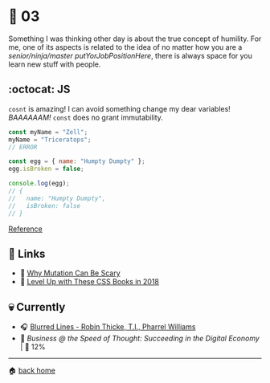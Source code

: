 # :pushpin: 03

Something I was thinking other day is about the true concept of humility. For me, one of its aspects is related to the idea of no matter how you are a _senior/ninja/master putYorJobPositionHere_, there is always space for you learn new stuff with people.

## :octocat: JS

`cosnt` is amazing! I can avoid something change my dear variables! _BAAAAAAM!_ `const` does no grant immutability. 

```js
const myName = "Zell";
myName = "Triceratops";
// ERROR
```

```js
const egg = { name: "Humpty Dumpty" };
egg.isBroken = false;

console.log(egg);
// {
//   name: "Humpty Dumpty",
//   isBroken: false
// }
```

[Reference](http://alistapart.com/article/why-mutation-can-be-scary)

## :link: Links

* :pencil: [Why Mutation Can Be Scary](http://alistapart.com/article/why-mutation-can-be-scary)
* :pencil: [Level Up with These CSS Books in 2018](https://pineco.de/level-up-with-these-css-books-in-2018/)

## :skull: Currently

* :headphones: [Blurred Lines - Robin Thicke, T.I., Pharrel Williams](https://open.spotify.com/track/0Rz1KXsP4bhGxs0ffySSSn)
* :book: _Business @ the Speed of Thought: Succeeding in the Digital Economy_ | :running: 12%

---

:house: [back home](../../../..#home)

